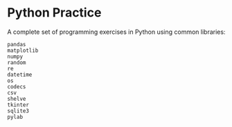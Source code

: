 # Python Practice

A complete set of programming exercises in Python using common libraries:
```
pandas
matplotlib
numpy
random
re
datetime 
os
codecs
csv
shelve
tkinter
sqlite3
pylab
```

